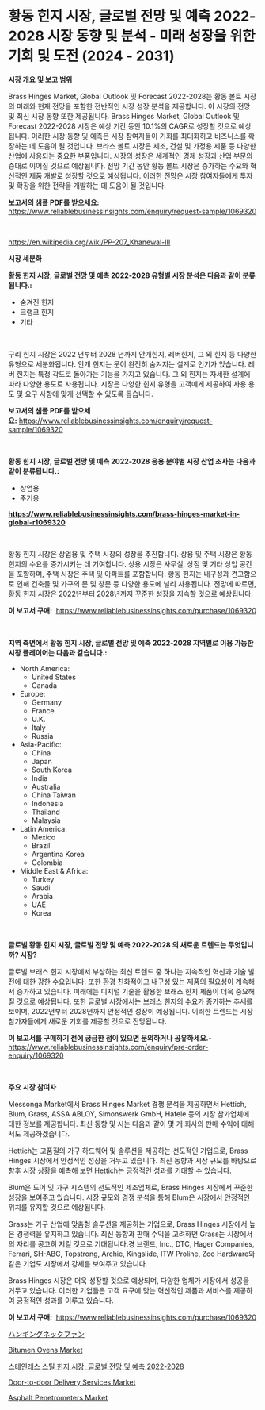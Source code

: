 <p><h1>황동 힌지 시장, 글로벌 전망 및 예측 2022-2028 시장 동향 및 분석 - 미래 성장을 위한 기회 및 도전 (2024 - 2031)</h1></p><p><strong>시장 개요 및 보고 범위</strong></p>
<p><p>Brass Hinges Market, Global Outlook 및 Forecast 2022-2028는 황동 볼트 시장의 미래와 현재 전망을 포함한 전반적인 시장 성장 분석을 제공합니다. 이 시장의 전망 및 최신 시장 동향 또한 제공됩니다. Brass Hinges Market, Global Outlook 및 Forecast 2022-2028 시장은 예상 기간 동안 10.1%의 CAGR로 성장할 것으로 예상됩니다. 이러한 시장 동향 및 예측은 시장 참여자들이 기회를 최대화하고 비즈니스를 확장하는 데 도움이 될 것입니다. 브라스 볼트 시장은 제조, 건설 및 가정용 제품 등 다양한 산업에 사용되는 중요한 부품입니다. 시장의 성장은 세계적인 경제 성장과 산업 부문의 증대로 이어질 것으로 예상됩니다. 전망 기간 동안 황동 볼트 시장은 증가하는 수요와 혁신적인 제품 개발로 성장할 것으로 예상됩니다. 이러한 전망은 시장 참여자들에게 투자 및 확장을 위한 전략을 개발하는 데 도움이 될 것입니다.</p></p>
<p><strong>보고서의 샘플 PDF를 받으세요:</strong> <a href="https://www.reliablebusinessinsights.com/enquiry/request-sample/1069320">https://www.reliablebusinessinsights.com/enquiry/request-sample/1069320</a></p>
<p>&nbsp;</p>
<p><a href="https://en.wikipedia.org/wiki/PP-207_Khanewal-III">https://en.wikipedia.org/wiki/PP-207_Khanewal-III</a></p>
<p><strong>시장 세분화</strong></p>
<p><strong>황동 힌지 시장, 글로벌 전망 및 예측 2022-2028 유형별 시장 분석은 다음과 같이 분류됩니다.:</strong></p>
<p><ul><li>숨겨진 힌지</li><li>크랭크 힌지</li><li>기타</li></ul></p>
<p>&nbsp;</p>
<p><p>구리 힌지 시장은 2022 년부터 2028 년까지 안개힌지, 레버힌지, 그 외 힌지 등 다양한 유형으로 세분화됩니다. 안개 힌지는 문이 완전히 숨겨지는 설계로 인기가 있습니다. 레버 힌지는 특정 각도로 돌아가는 기능을 가지고 있습니다. 그 외 힌지는 자세한 설계에 따라 다양한 용도로 사용됩니다. 시장은 다양한 힌지 유형을 고객에게 제공하여 사용 용도 및 요구 사항에 맞게 선택할 수 있도록 돕습니다.</p></p>
<p><strong>보고서의 샘플 PDF를 받으세요:</strong>&nbsp;<a href="https://www.reliablebusinessinsights.com/enquiry/request-sample/1069320">https://www.reliablebusinessinsights.com/enquiry/request-sample/1069320</a></p>
<p>&nbsp;</p>
<p><strong> 황동 힌지 시장, 글로벌 전망 및 예측 2022-2028 응용 분야별 시장 산업 조사는 다음과 같이 분류됩니다.:</strong></p>
<p><ul><li>상업용</li><li>주거용</li></ul></p>
<p><strong><a href="https://www.reliablebusinessinsights.com/brass-hinges-market-in-global-r1069320">https://www.reliablebusinessinsights.com/brass-hinges-market-in-global-r1069320</a></strong></p>
<p>&nbsp;</p>
<p><p>황동 힌지 시장은 상업용 및 주택 시장의 성장을 추진합니다. 상용 및 주택 시장은 황동 힌지의 수요를 증가시키는 데 기여합니다. 상용 시장은 사무실, 상점 및 기타 상업 공간을 포함하며, 주택 시장은 주택 및 아파트를 포함합니다. 황동 힌지는 내구성과 견고함으로 인해 건축물 및 가구의 문 및 창문 등 다양한 용도에 널리 사용됩니다. 전망에 따르면, 황동 힌지 시장은 2022년부터 2028년까지 꾸준한 성장을 지속할 것으로 예상됩니다.</p></p>
<p><strong>이 보고서 구매:</strong>&nbsp; <a href="https://www.reliablebusinessinsights.com/purchase/1069320">https://www.reliablebusinessinsights.com/purchase/1069320</a></p>
<p>&nbsp;</p>
<p><strong>지역 측면에서 황동 힌지 시장, 글로벌 전망 및 예측 2022-2028 지역별로 이용 가능한 시장 플레이어는 다음과 같습니다.:</strong></p>
<p><ul>
    <li>
        North America:
        <ul>
            <li>United States</li>
            <li>Canada</li>
        </ul>
    </li>
    <li>
        Europe:
        <ul>
            <li>Germany</li>
            <li>France</li>
            <li>U.K.</li>
            <li>Italy</li>
            <li>Russia</li>
        </ul>
    </li>
    <li>
        Asia-Pacific:
        <ul>
            <li>China</li>
            <li>Japan</li>
            <li>South Korea</li>
            <li>India</li>
            <li>Australia</li>
            <li>China Taiwan</li>
            <li>Indonesia</li>
            <li>Thailand</li>
            <li>Malaysia</li>
        </ul>
    </li>
    <li>
        Latin America:
        <ul>
            <li>Mexico</li>
            <li>Brazil</li>
            <li>Argentina Korea</li>
            <li>Colombia</li>
        </ul>
    </li>
    <li>
        Middle East & Africa:
        <ul>
            <li>Turkey</li>
            <li>Saudi</li>
            <li>Arabia</li>
            <li>UAE</li>
            <li>Korea</li>
        </ul>
    </li>
    </ul></p>
<p>&nbsp;</p>
<p><strong>글로벌 황동 힌지 시장, 글로벌 전망 및 예측 2022-2028 의 새로운 트렌드는 무엇입니까? 시장?</strong></p>
<p><p>글로벌 브래스 힌지 시장에서 부상하는 최신 트렌드 중 하나는 지속적인 혁신과 기술 발전에 대한 강한 수요입니다. 또한 환경 친화적이고 내구성 있는 제품의 필요성이 계속해서 증가하고 있습니다. 미래에는 디지털 기술을 활용한 브래스 힌지 제품이 더욱 중요해질 것으로 예상됩니다. 또한 글로벌 시장에서는 브래스 힌지의 수요가 증가하는 추세를 보이며, 2022년부터 2028년까지 안정적인 성장이 예상됩니다. 이러한 트렌드는 시장 참가자들에게 새로운 기회를 제공할 것으로 전망됩니다.</p></p>
<p><strong>이 보고서를 구매하기 전에 궁금한 점이 있으면 문의하거나 공유하세요.</strong>- <a href="https://www.reliablebusinessinsights.com/enquiry/pre-order-enquiry/1069320">https://www.reliablebusinessinsights.com/enquiry/pre-order-enquiry/1069320</a></p>
<p>&nbsp;</p>
<p><strong>주요 시장 참여자</strong></p>
<p><p>Messonga Market에서 Brass Hinges Market 경쟁 분석을 제공하면서 Hettich, Blum, Grass, ASSA ABLOY, Simonswerk GmbH, Hafele 등의 시장 참가업체에 대한 정보를 제공합니다. 최신 동향 및 시는 다음과 같이 몇 개 회사의 판매 수익에 대해서도 제공하겠습니다.</p><p>Hettich는 고품질의 가구 하드웨어 및 솔루션을 제공하는 선도적인 기업으로, Brass Hinges 시장에서 안정적인 성장을 거두고 있습니다. 최신 동향과 시장 규모를 바탕으로 향후 시장 상황을 예측해 보면 Hettich는 긍정적인 성과를 기대할 수 있습니다.</p><p>Blum은 도어 및 가구 시스템의 선도적인 제조업체로, Brass Hinges 시장에서 꾸준한 성장을 보여주고 있습니다. 시장 규모와 경쟁 분석을 통해 Blum은 시장에서 안정적인 위치를 유지할 것으로 예상됩니다.</p><p>Grass는 가구 산업에 맞춤형 솔루션을 제공하는 기업으로, Brass Hinges 시장에서 높은 경쟁력을 유지하고 있습니다. 최신 동향과 판매 수익을 고려하면 Grass는 시장에서의 자리를 공고히 지킬 것으로 기대됩니다.경 브랜드, Inc., DTC, Hager Companies, Ferrari, SH-ABC, Topstrong, Archie, Kingslide, ITW Proline, Zoo Hardware와 같은 기업도 시장에서 강세를 보여주고 있습니다.</p><p>Brass Hinges 시장은 더욱 성장할 것으로 예상되며, 다양한 업체가 시장에서 성공을 거두고 있습니다. 이러한 기업들은 고객 요구에 맞는 혁신적인 제품과 서비스를 제공하여 긍정적인 성과를 이루고 있습니다.</p></p>
<p><strong>이 보고서 구매:</strong>&nbsp;&nbsp;<a href="https://www.reliablebusinessinsights.com/purchase/1069320">https://www.reliablebusinessinsights.com/purchase/1069320</a></p>
<p><p><a href="https://medium.com/@lindrup2/%E3%81%B2%E3%82%82%E4%BB%98%E3%81%8D%E9%A6%96%E3%83%95%E3%82%A1%E3%83%B3%E5%B8%82%E5%A0%B4%E3%81%AE%E5%88%86%E6%9E%90%E3%81%A82024%E5%B9%B4%E3%81%8B%E3%82%892031%E5%B9%B4%E3%81%BE%E3%81%A7%E3%81%AE%E3%82%B5%E3%82%A4%E3%82%BA%E4%BA%88%E6%B8%AC-ae4424bc6c2a">ハンギングネックファン</a></p><p><a href="https://issuu.com/reportprime-2/docs/bitumen-ovens-market-size-2030.pptx">Bitumen Ovens Market</a></p><p><a href="https://github.com/shampaakter36/Market-Research-Report-List-1/blob/main/9264508130802.md">스테인레스 스틸 힌지 시장, 글로벌 전망 및 예측 2022-2028</a></p><p><a href="https://github.com/changoleonlaverguenzanoexiste/Market-Research-Report-List-4/blob/main/door-to-door-delivery-services-market.md">Door-to-door Delivery Services Market</a></p><p><a href="https://issuu.com/reportprime-2/docs/asphalt-penetrometers-market-size-2030.pptx">Asphalt Penetrometers Market</a></p></p>